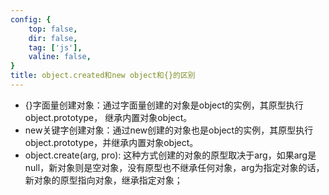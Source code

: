 ```yaml
---
config: {
    top: false,
    dir: false,
    tag: ['js'],
    valine: false,
}
title: object.created和new object和{}的区别
---
```


- {}字面量创建对象：通过字面量创建的对象是object的实例，其原型执行object.prototype， 继承内置对象object。
- new关键字创建对象：通过new创建的对象也是object的实例，其原型执行object.prototype，并继承内置对象object。
- object.create(arg, pro):  这种方式创建的对象的原型取决于arg，如果arg是null，新对象则是空对象，没有原型也不继承任何对象，arg为指定对象的话，新对象的原型指向对象，继承指定对象；